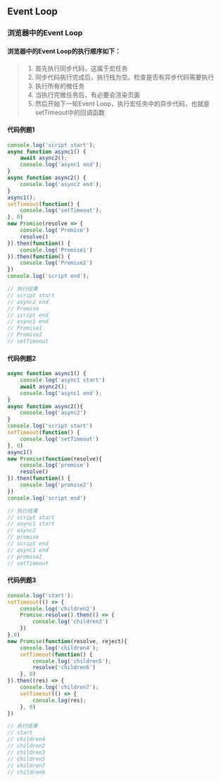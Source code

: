 ## Event Loop
### 浏览器中的Event Loop

#### 浏览器中的Event Loop的执行顺序如下： 
>1. 首先执行同步代码，这属于宏任务
>2. 同步代码执行完成后，执行栈为空。检查是否有异步代码需要执行
>3. 执行所有的微任务
>4. 当执行完微任务后，有必要会渲染页面
>5. 然后开始下一轮Event Loop，执行宏任务中的异步代码，也就是setTimeout中的回调函数

#### 代码例题1
````javascript
console.log('script start');
async function async1() {
    await async2();
    console.log('async1 end');
}
async function async2() {
    console.log('async2 end');
}
async1();
setTimeout(function() {
    console.log('setTimeout');
}, 0)
new Promise(resolve => {
    console.log('Promise')
    resolve()
}).then(function() {
    console.log('Promise1')
}).then(function() {
    console.log('Promise2')
})
console.log('script end');

// 执行结果
// script start
// async2 end
// Promise
// script end
// async1 end
// Promise1
// Promise2
// setTimeout
````


#### 代码例题2
````javascript
async function async1() {
    console.log('async1 start')
    await async2();
    console.log('async1 end');
}
async function async2(){
    console.log('async2')
}
console.log('script start')
setTimeout(function() {
    console.log('setTimeout')
}, 0)
async1()
new Promise(function(resolve){
    console.log('promise')
    resolve()
}).then(function() {
    console.log('promise2')
})
console.log('script end')

// 执行结果
// script start
// async1 start
// async2
// promise
// script end
// async1 end
// promise2
// setTimeout
````

#### 代码例题3
````javascript
console.log('start');
setTimeout(() => {
    console.log('children2')
    Promise.resolve().then(() => {
        console.log('children3')
    })
},0)
new Promise(function(resolve, reject){
    console.log('children4');
    setTimeout(function() {
        console.log('children5');
        resolve('children6')
    }, 0)
}).then((res) => {
    console.log('children7');
    setTimeout(() => {
        console.log(res);
    }, 0)
})

// 执行结果
// start
// children4
// children2
// children3
// children5
// children7
// children6
````